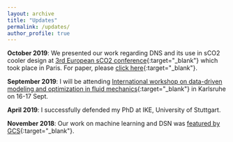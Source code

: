 ```yaml
---
layout: archive
title: "Updates"
permalink: /updates/
author_profile: true
---
```

**October 2019**: We presented our work regarding DNS and its use in sCO2 cooler design at [3rd European sCO2 conference](https://www.sco2.eu/){:target="_blank"} which took place in Paris. For paper, please [click here](https://duepublico2.uni-due.de/receive/duepublico_mods_00048873){:target="_blank"}.

**September 2019**: I will be attending [International workshop on data-driven modeling and optimization in fluid mechanics](http://www.istm.kit.edu/dmofm.php){:target="_blank"} in Karlsruhe on 16-17 Sept.

**April 2019**: I successfully defended my PhD at IKE, University of Stuttgart.

**November 2018**: Our work on machine learning and DSN was [featured by GCS](https://www.hlrs.de/whats-new/news/archive/detail-view/2018-11-05/){:target="_blank"}.

